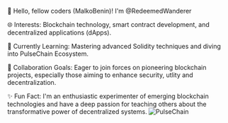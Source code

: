 👋 Hello, fellow coders (MalkoBenin)! I'm @RedeemedWanderer

🌐 Interests:
Blockchain technology, smart contract development, and decentralized applications (dApps).

🚀 Currently Learning:
Mastering advanced Solidity techniques and diving into PulseChain Ecosystem.

🤝 Collaboration Goals:
Eager to join forces on pioneering blockchain projects, especially those aiming to enhance security, utlity and decentralization.

✨ Fun Fact:
I'm an enthusiastic experimenter of emerging blockchain technologies and have a deep passion for teaching others about the transformative power of decentralized systems.
![PulseChain](https://img.shields.io/badge/PulseChain-3b0a45?style=for-the-badge&logo=PulseChain&logoColor=white)
<!---
RedeemedWanderer/RedeemedWanderer is a ✨ special ✨ repository because its `README.md` (this file) appears on your GitHub profile.
You can click the Preview link to take a look at your changes.
--->
